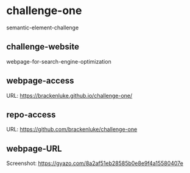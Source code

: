 # challenge-one
semantic-element-challenge
## challenge-website
webpage-for-search-engine-optimization
## webpage-access
URL: https://brackenluke.github.io/challenge-one/
## repo-access
URL: https://github.com/brackenluke/challenge-one
## webpage-URL
Screenshot: https://gyazo.com/8a2af51eb28585b0e8e9f4a15580407e

